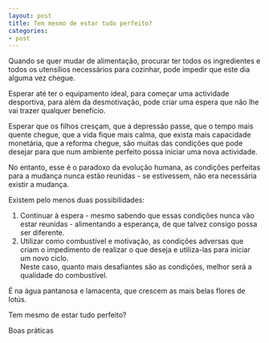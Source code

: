 ```yaml
---
layout: post
title: Tem mesmo de estar tudo perfeito?
categories:
- post
---
```

Quando se quer mudar de alimentação, procurar ter todos os ingredientes e todos os utensílios necessários para cozinhar, pode impedir que este dia alguma vez chegue. 

Esperar até ter o equipamento ideal, para começar uma actividade desportiva, para além da desmotivação, pode criar uma espera que não lhe vai trazer qualquer benefício.

Esperar que os filhos cresçam, que a depressão passe, que o tempo mais quente chegue, que a vida fique mais calma, que exista mais capacidade monetária, que a reforma chegue, são muitas das condições que pode desejar para que num ambiente perfeito possa iniciar uma nova actividade. 

No entanto, esse é o paradoxo da evolução humana, as condições perfeitas para a mudança nunca estão reunidas - se estivessem, não era necessária existir a mudança. 

Existem pelo menos duas possibilidades: 

1. Continuar à espera - mesmo sabendo que essas condições nunca vão estar reunidas - alimentando a esperança, de que talvez consigo possa ser diferente. 
2. Utilizar como combustível e motivação, as condições adversas que criam o impedimento de realizar o que deseja e utiliza-las para iniciar um novo ciclo.    
Neste caso, quanto mais desafiantes são as condições, melhor será a qualidade do combustível.

É na água pantanosa e lamacenta, que crescem as mais belas flores de lotús.

Tem mesmo de estar tudo perfeito?

Boas práticas
